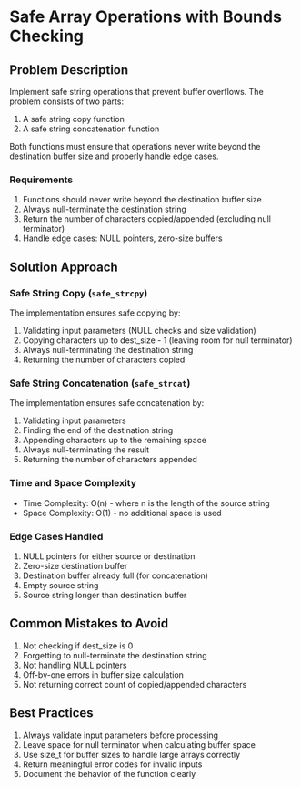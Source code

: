 # Safe Array Operations with Bounds Checking

## Problem Description
Implement safe string operations that prevent buffer overflows. The problem consists of two parts:
1. A safe string copy function
2. A safe string concatenation function

Both functions must ensure that operations never write beyond the destination buffer size and properly handle edge cases.

### Requirements
1. Functions should never write beyond the destination buffer size
2. Always null-terminate the destination string
3. Return the number of characters copied/appended (excluding null terminator)
4. Handle edge cases: NULL pointers, zero-size buffers

## Solution Approach

### Safe String Copy (`safe_strcpy`)
The implementation ensures safe copying by:
1. Validating input parameters (NULL checks and size validation)
2. Copying characters up to dest_size - 1 (leaving room for null terminator)
3. Always null-terminating the destination string
4. Returning the number of characters copied

### Safe String Concatenation (`safe_strcat`)
The implementation ensures safe concatenation by:
1. Validating input parameters
2. Finding the end of the destination string
3. Appending characters up to the remaining space
4. Always null-terminating the result
5. Returning the number of characters appended

### Time and Space Complexity
- Time Complexity: O(n) - where n is the length of the source string
- Space Complexity: O(1) - no additional space is used

### Edge Cases Handled
1. NULL pointers for either source or destination
2. Zero-size destination buffer
3. Destination buffer already full (for concatenation)
4. Empty source string
5. Source string longer than destination buffer

## Common Mistakes to Avoid
1. Not checking if dest_size is 0
2. Forgetting to null-terminate the destination string
3. Not handling NULL pointers
4. Off-by-one errors in buffer size calculation
5. Not returning correct count of copied/appended characters

## Best Practices
1. Always validate input parameters before processing
2. Leave space for null terminator when calculating buffer space
3. Use size_t for buffer sizes to handle large arrays correctly
4. Return meaningful error codes for invalid inputs
5. Document the behavior of the function clearly 